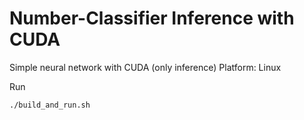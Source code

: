 # Number-Classifier Inference with CUDA
Simple neural network with CUDA (only inference)
Platform: Linux

Run
```
./build_and_run.sh
``` 
